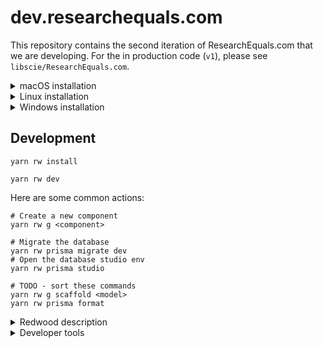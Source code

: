 # dev.researchequals.com

This repository contains the second iteration of ResearchEquals.com that we are developing. For the in production code (`v1`), please see `libscie/ResearchEquals.com`.

<details>
  <summary>macOS installation</summary>

Ensure you have `brew` installed before following this guide.

```sh
# Install nodejs + npm
brew install nodejs

# Install corepack (required for yarn)
npm install -g corepack
# Enable yarn
corepack enable

# Install dependencies
yarn install

# Install mysql
brew install mysql
# Add local variables
cp .env.example .env
echo "DATABASE_URL=mysql://root:@localhost:3306/dev-db-researchequals" >> .env

# Apply the migrations to your database
yarn rw prisma migrate dev
# Start the development environment
yarn rw dev
```

</details>

<details>
  <summary>Linux installation</summary>

To be added - see issue #6.

</details>

<details>
  <summary>Windows installation</summary>

To be added - see issue #5.

</details>

## Development

```
yarn rw install

yarn rw dev
```

Here are some common actions:

```
# Create a new component
yarn rw g <component>

# Migrate the database
yarn rw prisma migrate dev
# Open the database studio env
yarn rw prisma studio

# TODO - sort these commands
yarn rw g scaffold <model>
yarn rw prisma format
```

<details>
<summary>Redwood description</summary>
? Enter a name for the new migration: › create posts
```

> `rw` is short for `redwood`

You'll be prompted for the name of your migration. `create posts` will do.

Now let's generate everything we need to perform all the CRUD (Create, Retrieve, Update, Delete) actions on our `Post` model:

```
yarn redwood generate scaffold post
```

Navigate to [http://localhost:8910/posts/new](http://localhost:8910/posts/new), fill in the title and body, and click "Save".

Did we just create a post in the database? Yup! With `yarn rw generate scaffold <model>`, Redwood created all the pages, components, and services necessary to perform all CRUD actions on our posts table.

## Frontend first with Storybook

Don't know what your data models look like? That's more than ok—Redwood integrates Storybook so that you can work on design without worrying about data. Mockup, build, and verify your React components, even in complete isolation from the backend:

```
yarn rw storybook
```

Seeing "Couldn't find any stories"? That's because you need a `*.stories.{tsx,jsx}` file. The Redwood CLI makes getting one easy enough—try generating a [Cell](https://redwoodjs.com/docs/cells), Redwood's data-fetching abstraction:

```
yarn rw generate cell examplePosts
```

The Storybook server should hot reload and now you'll have four stories to work with. They'll probably look a little bland since there's no styling. See if the Redwood CLI's `setup ui` command has your favorite styling library:

```
yarn rw setup ui --help
```

## Testing with Jest

It'd be hard to scale from side project to startup without a few tests. Redwood fully integrates Jest with both the front- and back-ends, and makes it easy to keep your whole app covered by generating test files with all your components and services:

```
yarn rw test
```

To make the integration even more seamless, Redwood augments Jest with database [scenarios](https://redwoodjs.com/docs/testing#scenarios) and [GraphQL mocking](https://redwoodjs.com/docs/testing#mocking-graphql-calls).

## Ship it

Redwood is designed for both serverless deploy targets like Netlify and Vercel and serverful deploy targets like Render and AWS:

```
yarn rw setup deploy --help
```

Don't go live without auth! Lock down your app with Redwood's built-in, database-backed authentication system ([dbAuth](https://redwoodjs.com/docs/authentication#self-hosted-auth-installation-and-setup)), or integrate with nearly a dozen third-party auth providers:

```
yarn rw setup auth --help
```

## Next Steps

The best way to learn Redwood is by going through the comprehensive [tutorial](https://redwoodjs.com/docs/tutorial/foreword) and joining the community (via the [Discourse forum](https://community.redwoodjs.com) or the [Discord server](https://discord.gg/redwoodjs)).

## Quick Links

- Stay updated: read [Forum announcements](https://community.redwoodjs.com/c/announcements/5), follow us on [Twitter](https://twitter.com/redwoodjs), and subscribe to the [newsletter](https://redwoodjs.com/newsletter)
- [Learn how to contribute](https://redwoodjs.com/docs/contributing)
</details>

<details>
<summary>Developer tools</summary>

- https://placeholder.pics/
- </details>
